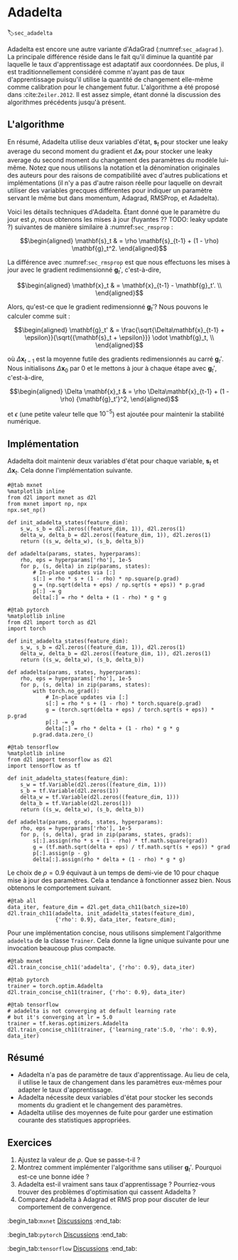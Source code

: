 # Adadelta
:label:`sec_adadelta` 

Adadelta est encore une autre variante d'AdaGrad (:numref:`sec_adagrad` ). La principale différence réside dans le fait qu'il diminue la quantité par laquelle le taux d'apprentissage est adaptatif aux coordonnées. De plus, il est traditionnellement considéré comme n'ayant pas de taux d'apprentissage puisqu'il utilise la quantité de changement elle-même comme calibration pour le changement futur. L'algorithme a été proposé dans :cite:`Zeiler.2012`. Il est assez simple, étant donné la discussion des algorithmes précédents jusqu'à présent. 

## L'algorithme

En résumé, Adadelta utilise deux variables d'état, $\mathbf{s}_t$ pour stocker une  leaky average du second moment du gradient et $\Delta\mathbf{x}_t$ pour stocker une  leaky average du second moment du changement des paramètres du modèle lui-même. Notez que nous utilisons la notation et la dénomination originales des auteurs pour des raisons de compatibilité avec d'autres publications et implémentations (il n'y a pas d'autre raison réelle pour laquelle on devrait utiliser des variables grecques différentes pour indiquer un paramètre servant le même but dans momentum, Adagrad, RMSProp, et Adadelta). 

Voici les détails techniques d'Adadelta. Étant donné que le paramètre du jour est $\rho$, nous obtenons les mises à jour (fuyantes ?? TODO: leaky update ?) suivantes de manière similaire à :numref:`sec_rmsprop` :

$$\begin{aligned}
    \mathbf{s}_t & = \rho \mathbf{s}_{t-1} + (1 - \rho) \mathbf{g}_t^2.
\end{aligned}$$

La différence avec :numref:`sec_rmsprop` est que nous effectuons les mises à jour avec le gradient redimensionné $\mathbf{g}_t'$, c'est-à-dire,

$$\begin{aligned}
    \mathbf{x}_t  & = \mathbf{x}_{t-1} - \mathbf{g}_t'. \\
\end{aligned}$$

Alors, qu'est-ce que le gradient redimensionné $\mathbf{g}_t'$? Nous pouvons le calculer comme suit :

$$\begin{aligned}
    \mathbf{g}_t' & = \frac{\sqrt{\Delta\mathbf{x}_{t-1} + \epsilon}}{\sqrt{{\mathbf{s}_t + \epsilon}}} \odot \mathbf{g}_t, \\
\end{aligned}$$

où $\Delta \mathbf{x}_{t-1}$ est la moyenne futile des gradients redimensionnés au carré $\mathbf{g}_t'$. Nous initialisons $\Delta \mathbf{x}_{0}$ par $0$ et le mettons à jour à chaque étape avec $\mathbf{g}_t'$, c'est-à-dire,

$$\begin{aligned}
    \Delta \mathbf{x}_t & = \rho \Delta\mathbf{x}_{t-1} + (1 - \rho) {\mathbf{g}_t'}^2,
\end{aligned}$$

et $\epsilon$ (une petite valeur telle que $10^{-5}$) est ajoutée pour maintenir la stabilité numérique.



## Implémentation

Adadelta doit maintenir deux variables d'état pour chaque variable, $\mathbf{s}_t$ et $\Delta\mathbf{x}_t$. Cela donne l'implémentation suivante.

```{.python .input}
#@tab mxnet
%matplotlib inline
from d2l import mxnet as d2l
from mxnet import np, npx
npx.set_np()

def init_adadelta_states(feature_dim):
    s_w, s_b = d2l.zeros((feature_dim, 1)), d2l.zeros(1)
    delta_w, delta_b = d2l.zeros((feature_dim, 1)), d2l.zeros(1)
    return ((s_w, delta_w), (s_b, delta_b))

def adadelta(params, states, hyperparams):
    rho, eps = hyperparams['rho'], 1e-5
    for p, (s, delta) in zip(params, states):
        # In-place updates via [:]
        s[:] = rho * s + (1 - rho) * np.square(p.grad)
        g = (np.sqrt(delta + eps) / np.sqrt(s + eps)) * p.grad
        p[:] -= g
        delta[:] = rho * delta + (1 - rho) * g * g
```

```{.python .input}
#@tab pytorch
%matplotlib inline
from d2l import torch as d2l
import torch

def init_adadelta_states(feature_dim):
    s_w, s_b = d2l.zeros((feature_dim, 1)), d2l.zeros(1)
    delta_w, delta_b = d2l.zeros((feature_dim, 1)), d2l.zeros(1)
    return ((s_w, delta_w), (s_b, delta_b))

def adadelta(params, states, hyperparams):
    rho, eps = hyperparams['rho'], 1e-5
    for p, (s, delta) in zip(params, states):
        with torch.no_grad():
            # In-place updates via [:]
            s[:] = rho * s + (1 - rho) * torch.square(p.grad)
            g = (torch.sqrt(delta + eps) / torch.sqrt(s + eps)) * p.grad
            p[:] -= g
            delta[:] = rho * delta + (1 - rho) * g * g
        p.grad.data.zero_()
```

```{.python .input}
#@tab tensorflow
%matplotlib inline
from d2l import tensorflow as d2l
import tensorflow as tf

def init_adadelta_states(feature_dim):
    s_w = tf.Variable(d2l.zeros((feature_dim, 1)))
    s_b = tf.Variable(d2l.zeros(1))
    delta_w = tf.Variable(d2l.zeros((feature_dim, 1)))
    delta_b = tf.Variable(d2l.zeros(1))
    return ((s_w, delta_w), (s_b, delta_b))

def adadelta(params, grads, states, hyperparams):
    rho, eps = hyperparams['rho'], 1e-5
    for p, (s, delta), grad in zip(params, states, grads):
        s[:].assign(rho * s + (1 - rho) * tf.math.square(grad))
        g = (tf.math.sqrt(delta + eps) / tf.math.sqrt(s + eps)) * grad
        p[:].assign(p - g)
        delta[:].assign(rho * delta + (1 - rho) * g * g)
```

Le choix de $\rho = 0.9$ équivaut à un temps de demi-vie de 10 pour chaque mise à jour des paramètres. Cela a tendance à fonctionner assez bien. Nous obtenons le comportement suivant.

```{.python .input}
#@tab all
data_iter, feature_dim = d2l.get_data_ch11(batch_size=10)
d2l.train_ch11(adadelta, init_adadelta_states(feature_dim),
               {'rho': 0.9}, data_iter, feature_dim);
```

Pour une implémentation concise, nous utilisons simplement l'algorithme `adadelta` de la classe `Trainer`. Cela donne la ligne unique suivante pour une invocation beaucoup plus compacte.

```{.python .input}
#@tab mxnet
d2l.train_concise_ch11('adadelta', {'rho': 0.9}, data_iter)
```

```{.python .input}
#@tab pytorch
trainer = torch.optim.Adadelta
d2l.train_concise_ch11(trainer, {'rho': 0.9}, data_iter)
```

```{.python .input}
#@tab tensorflow
# adadelta is not converging at default learning rate
# but it's converging at lr = 5.0
trainer = tf.keras.optimizers.Adadelta
d2l.train_concise_ch11(trainer, {'learning_rate':5.0, 'rho': 0.9}, data_iter)
```

## Résumé

* Adadelta n'a pas de paramètre de taux d'apprentissage. Au lieu de cela, il utilise le taux de changement dans les paramètres eux-mêmes pour adapter le taux d'apprentissage. 
* Adadelta nécessite deux variables d'état pour stocker les seconds moments du gradient et le changement des paramètres. 
* Adadelta utilise des moyennes de fuite pour garder une estimation courante des statistiques appropriées. 

## Exercices

1. Ajustez la valeur de $\rho$. Que se passe-t-il ?
1. Montrez comment implémenter l'algorithme sans utiliser $\mathbf{g}_t'$. Pourquoi est-ce une bonne idée ?
1. Adadelta est-il vraiment sans taux d'apprentissage ? Pourriez-vous trouver des problèmes d'optimisation qui cassent Adadelta ?
1. Comparez Adadelta à Adagrad et RMS prop pour discuter de leur comportement de convergence.

:begin_tab:`mxnet`
[Discussions](https://discuss.d2l.ai/t/357)
:end_tab:

:begin_tab:`pytorch`
[Discussions](https://discuss.d2l.ai/t/1076)
:end_tab:


:begin_tab:`tensorflow`
[Discussions](https://discuss.d2l.ai/t/1077)
:end_tab:
